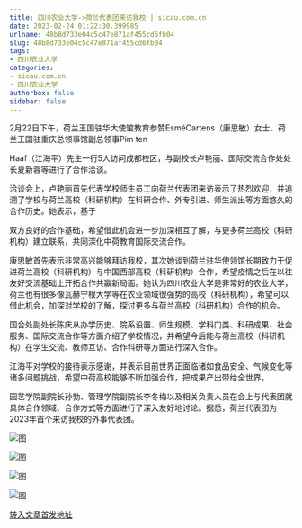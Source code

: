 ```yaml
---
title: 四川农业大学->荷兰代表团来访我校 | sicau.com.cn
date: 2023-02-24 01:22:30.399985
urlname: 48b8d733e04c5c47e871af455cd6fb04
slug: 48b8d733e04c5c47e871af455cd6fb04
tags: 
- 四川农业大学
categories:
- sicau.com.cn
- 四川农业大学
authorbox: false
sidebar: false
---
```

2月22日下午，荷兰王国驻华大使馆教育参赞EsméCartens（康思敏）女士、荷兰王国驻重庆总领事馆副总领事Pim ten

Haaf（江海平）先生一行5人访问成都校区，与副校长卢艳丽、国际交流合作处处长夏新蓉等进行了合作洽谈。

洽谈会上，卢艳丽首先代表学校师生员工向荷兰代表团来访表示了热烈欢迎，并追溯了学校与荷兰高校（科研机构）在科研合作、外专引进、师生派出等方面悠久的合作历史。她表示，基于
<!--more-->
双方良好的合作基础，希望借此机会进一步加深相互了解，与更多荷兰高校（科研机构）建立联系，共同深化中荷教育国际交流合作。

康思敏首先表示非常高兴能够拜访我校，其次她谈到荷兰驻华使领馆长期致力于促进荷兰高校（科研机构）与中国西部高校（科研机构）合作，希望疫情之后在以往友好交流基础上开拓合作共赢新局面。她认为四川农业大学是非常好的农业大学，荷兰也有很多像瓦赫宁根大学等在农业领域很强势的高校（科研机构），希望可以借此机会，加深对学校的了解，探讨更多与荷兰高校（科研机构）合作的机会。

国合处副处长陈庆从办学历史、院系设置、师生规模、学科门类、科研成果、社会服务、国际交流合作等方面介绍了学校情况，并希望今后能与荷兰高校（科研机构）在学生交流、教师互访、合作科研等方面进行深入合作。

江海平对学校的接待表示感谢，并表示目前世界正面临诸如食品安全、气候变化等诸多问题挑战，希望中荷高校能够不断加强合作，把成果产出带给全世界。

园艺学院副院长孙勃、管理学院副院长李冬梅以及相关负责人员在会上与代表团就具体合作领域、合作方式等方面进行了深入友好地讨论。据悉，荷兰代表团为2023年首个来访我校的外事代表团。

![图](https://news.sicau.edu.cn/__local/5/E3/AE/22E9DBA67E9EB11D250F3B2CF9E_393E057D_413B4.jpg)

![图](https://news.sicau.edu.cn/__local/4/05/CD/B3C5435A71D51B174495933E587_AF946F7D_39A86.jpg)

![图](https://news.sicau.edu.cn/__local/0/70/CF/A6B8311DD58A0025F6EECC16CE1_F03798BB_34449.jpg)

![图](https://news.sicau.edu.cn/__local/B/32/2E/9E1C622793B43ED8646B235B05A_84B93A5F_4B2F2.jpg)

[转入文章首发地址](https://news.sicau.edu.cn/info/1078/71072.htm)